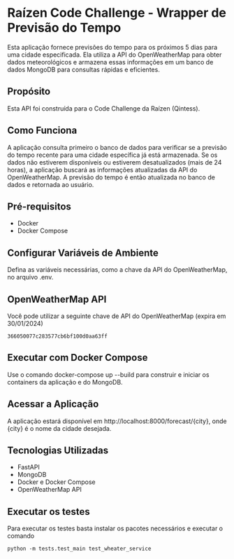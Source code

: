 # Raízen Code Challenge - Wrapper de Previsão do Tempo

Esta aplicação fornece previsões do tempo para os próximos 5 dias para uma cidade especificada. Ela utiliza a API do OpenWeatherMap para obter dados meteorológicos e armazena essas informações em um banco de dados MongoDB para consultas rápidas e eficientes.

## Propósito

Esta API foi construída para o Code Challenge da Raízen (Qintess).

## Como Funciona

A aplicação consulta primeiro o banco de dados para verificar se a previsão do tempo recente para uma cidade específica já está armazenada.
Se os dados não estiverem disponíveis ou estiverem desatualizados (mais de 24 horas), a aplicação buscará as informações atualizadas da API do OpenWeatherMap.
A previsão do tempo é então atualizada no banco de dados e retornada ao usuário.

## Pré-requisitos

- Docker
- Docker Compose

## Configurar Variáveis de Ambiente

Defina as variáveis necessárias, como a chave da API do OpenWeatherMap, no arquivo .env.

## OpenWeatherMap API

Você pode utilizar a seguinte chave de API do OpenWeatherMap (expira em 30/01/2024)

    366050077c283577cb6bf100d0aa63ff

## Executar com Docker Compose

Use o comando docker-compose up --build para construir e iniciar os containers da aplicação e do MongoDB.

## Acessar a Aplicação

A aplicação estará disponível em http://localhost:8000/forecast/{city}, onde {city} é o nome da cidade desejada.

## Tecnologias Utilizadas

- FastAPI
- MongoDB
- Docker e Docker Compose
- OpenWeatherMap API

## Executar os testes

Para executar os testes basta instalar os pacotes necessários e executar o comando

    python -m tests.test_main test_wheater_service
